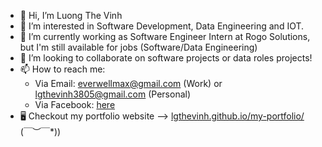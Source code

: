 - 👋 Hi, I’m Luong The Vinh
- 👀 I’m interested in Software Development, Data Engineering and IOT.
- 🌱 I’m currently working as Software Engineer Intern at Rogo Solutions, but I'm still available for jobs (Software/Data Engineering)
- 💞️ I’m looking to collaborate on software projects or data roles projects!
- 📫 How to reach me:
  + Via Email: everwellmax@gmail.com (Work) or lgthevinh3805@gmail.com (Personal)
  + Via Facebook: [here](https://www.facebook.com/vinh.luongthe.14811) 
- 🖥 Checkout my portfolio website --> [lgthevinh.github.io/my-portfolio/](https://lgthevinh.github.io/my-portfolio/) \(￣︶￣*\))
